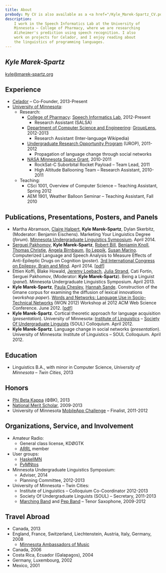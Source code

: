 ```yaml
---
title: About
prebody: My CV is also available as a <a href="/Kyle_Marek-Spartz_CV.pdf">PDF</a>.
description: 
    I work in the Speech Informatics Lab at the University of
    Minnesota – College of Pharmacy, where we are researching
    Alzheimer's prediction using speech recognition. I also
    work on projects for Celador, and I enjoy reading about
    the linguistics of programming languages.
---
```


## ***Kyle Marek-Spartz***

<kyle@marek-spartz.org>

## Experience

- [Celador](http://www.celador.mn) – Co-Founder, 2013-Present
- [University of Minnesota](http://www.umn.edu/):
    - Research:
		- [College of Pharmacy](http://www.pharmacy.umn.edu/): [Speech Informatics Lab](http://rxinformatics.umn.edu/), 2012-Present
		    - Research Assistant (SALSA)
		- [Department of Computer Science and Engineering](http://www.cs.umn.edu/index.php): [GroupLens](http://www.grouplens.org/), 2012-2013
		    - Research Assistant (Inter-language Wikipedia)
		- [Undergraduate Research Opportunity Program](http://www.urop.umn.edu/) (UROP), 2011-2012
			- Propagation of language change through social networks
		- [NASA Minnesota Space Grant](http://www.aem.umn.edu/msgc/), 2010-2011
		    - RockSat-C Suborbital Rocket Payload – Team Lead, 2011
		    - High Altitude Ballooning Team – Research Assistant, 2010-2011
	- Teaching:
		- CSci 1001, Overview of Computer Science – Teaching Assistant, Spring 2012
		- AEM 1901, Weather Balloon Seminar – Teaching Assistant, Fall 2010


## Publications, Presentations, Posters, and Panels

- Martha Abramson, [Claire Halpert](http://www.tc.umn.edu/~halpert/), **Kyle Marek-Spartz**, Dylan Skerbitz, (Moderator: Benjamin Eischens). Marketing Your Linguistics Degree (*forum*). [Minnesota Undergraduate Linguistics Symposium](http://linguistics.mn). April 2014.
- [Serguei Pakhomov](http://www.tc.umn.edu/~pakh0002/homepage/), **Kyle Marek-Spartz**, [Robert Bill](http://www.bmhi.umn.edu/ihi/research/nlpie/people/bill/), [Benjamin Knoll](http://www.bmhi.umn.edu/ihi/research/nlpie/people/knoll/), [Thomas Christie](https://tom-christie.github.io/), [Angela Birnbaum](http://www.pharmacy.umn.edu/faculty/birnbaum_angela/), [Ilo Leppik](http://www.pharmacy.umn.edu/faculty/leppik_ilo/), [Susan Marino](http://www.pharmacy.umn.edu/faculty/marino_susan/). Computerized Language and Speech Analysis to Measure Effects of Anti-Epileptic Drugs on Cognition (*poster*). [3rd International Congress on Epilepsy, Brain and Mind](http://www.epilepsy-brain-mind2014.eu/). April 2014. [[pdf](http://kyle.marek-spartz.org/publications/2014-epilepsy-poster.pdf)]
- Ettien Koffi, Blake Howald, [Jeremy Loebach](http://wp.stolaf.edu/psych/jeremy-loebach/), [Julia Strand](https://apps.carleton.edu/curricular/psyc/jstrand/), Cati Fortin, Serguei Pakhomov, (Moderator: **Kyle Marek-Spartz**). Being a Linguist (*panel*). Minnesota Undergraduate Linguistics Symposium. April 2013.
- **Kyle Marek-Spartz**, [Paula Chesley](http://www.tc.umn.edu/~ches0045/), [Hannah Sande](https://sites.google.com/a/umn.edu/hannah_sande/). Construction of the Gmane corpus for examining the diffusion of lexical innovations (*workshop paper*). [Words and Networks: Language Use in Socio-Technical Networks](http://people.lis.illinois.edu/~jdiesner/calls/WON_2012.html) (WON 2012) Workshop at 2012 ACM Web Science Conference. June 2012. [[pdf](http://kyle.marek-spartz.org/publications/WON2012_Marek-Spartz_Chesley_Sande_Gmane.pdf)]
- **Kyle Marek-Spartz**. Cortical theoretic approach for language acquisition (*presentation*). University of Minnesota: [Institute of Linguistics](http://linguistics.umn.edu/) – [Society Of Undergraduate Linguists](http://www.soulumn.org) (SOUL) Colloquium. April 2012.
- **Kyle Marek-Spartz**. Language change in social networks (*presentation*). University of Minnesota: Institute of Linguistics – SOUL Colloquium. April 2012.


## Education

- Linguistics B.A., with minor in Computer Science, *University of Minnesota – Twin Cities*, 2013


## Honors

- [Phi Beta Kappa](https://www.pbk.org) (ΦBK), 2013
- [National Merit Scholar](http://www.nationalmerit.org/), 2009-2013
- University of Minnesota [MobileApp Challenge](https://sites.google.com/a/umn.edu/university-of-minnesota-mobile-app-challenge/home) – Finalist, 2011-2012


## Organizations, Service, and Involvement

- Amateur Radio:
    - General class license, KDØGTK
    - [ARRL](http://www.arrl.org/) member
- User groups:
    - [HaskellMN](http://www.haskell.mn)
    - [PyMNtos](http://python.mn)
- Minnesota Undergraduate Linguistics Symposium:
    - Adviser, 2014
    - Planning Committee, 2012-2013
- University of Minnesota – Twin Cities:
    - Institute of Linguistics – Colloquium Co-Coordinator 2012-2013
    - Society Of Undergraduate Linguists (SOUL) – Secretary, 2011-2013
    - [Marching Band](https://music.umn.edu/ensembles/marching) and [Pep Band](https://music.umn.edu/ensembles/marchingathletic) – Tenor Saxophone, 2009-2012


## Travel Abroad

- Canada, 2013
- England, France, Switzerland, Liechtenstein, Austria, Italy, Germany, 2008
    - [Minnesota Ambassadors of Music](http://www.voyageursinternational.com)
- Canada, 2006
- Costa Rica, Ecuador (Galapagos), 2004
- Germany, Luxembourg, 2002
- Mexico, 2001
